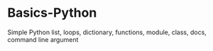 # Basics-Python
Simple Python list, loops, dictionary,  functions, module, class, docs, command line argument
